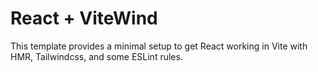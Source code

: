 # React + ViteWind

This template provides a minimal setup to get React working in Vite with HMR, Tailwindcss, and some ESLint rules.
